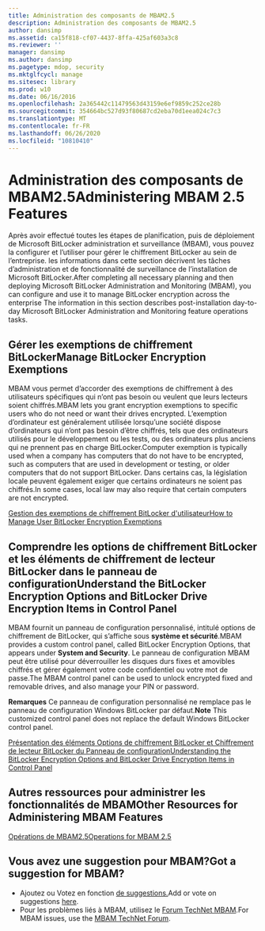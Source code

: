 ```yaml
---
title: Administration des composants de MBAM2.5
description: Administration des composants de MBAM2.5
author: dansimp
ms.assetid: ca15f818-cf07-4437-8ffa-425af603a3c8
ms.reviewer: ''
manager: dansimp
ms.author: dansimp
ms.pagetype: mdop, security
ms.mktglfcycl: manage
ms.sitesec: library
ms.prod: w10
ms.date: 06/16/2016
ms.openlocfilehash: 2a365442c11479563d43159e6ef9859c252ce28b
ms.sourcegitcommit: 354664bc527d93f80687cd2eba70d1eea024c7c3
ms.translationtype: MT
ms.contentlocale: fr-FR
ms.lasthandoff: 06/26/2020
ms.locfileid: "10810410"
---
```

# <span data-ttu-id="f5f8f-103">Administration des composants de MBAM2.5</span><span class="sxs-lookup"><span data-stu-id="f5f8f-103">Administering MBAM 2.5 Features</span></span>


<span data-ttu-id="f5f8f-104">Après avoir effectué toutes les étapes de planification, puis de déploiement de Microsoft BitLocker administration et surveillance (MBAM), vous pouvez la configurer et l’utiliser pour gérer le chiffrement BitLocker au sein de l’entreprise. les informations dans cette section décrivent les tâches d’administration et de fonctionnalité de surveillance de l’installation de Microsoft BitLocker.</span><span class="sxs-lookup"><span data-stu-id="f5f8f-104">After completing all necessary planning and then deploying Microsoft BitLocker Administration and Monitoring (MBAM), you can configure and use it to manage BitLocker encryption across the enterprise The information in this section describes post-installation day-to-day Microsoft BitLocker Administration and Monitoring feature operations tasks.</span></span>

## <span data-ttu-id="f5f8f-105">Gérer les exemptions de chiffrement BitLocker</span><span class="sxs-lookup"><span data-stu-id="f5f8f-105">Manage BitLocker Encryption Exemptions</span></span>


<span data-ttu-id="f5f8f-106">MBAM vous permet d’accorder des exemptions de chiffrement à des utilisateurs spécifiques qui n’ont pas besoin ou veulent que leurs lecteurs soient chiffrés.</span><span class="sxs-lookup"><span data-stu-id="f5f8f-106">MBAM lets you grant encryption exemptions to specific users who do not need or want their drives encrypted.</span></span> <span data-ttu-id="f5f8f-107">L’exemption d’ordinateur est généralement utilisée lorsqu’une société dispose d’ordinateurs qui n’ont pas besoin d’être chiffrés, tels que des ordinateurs utilisés pour le développement ou les tests, ou des ordinateurs plus anciens qui ne prennent pas en charge BitLocker.</span><span class="sxs-lookup"><span data-stu-id="f5f8f-107">Computer exemption is typically used when a company has computers that do not have to be encrypted, such as computers that are used in development or testing, or older computers that do not support BitLocker.</span></span> <span data-ttu-id="f5f8f-108">Dans certains cas, la législation locale peuvent également exiger que certains ordinateurs ne soient pas chiffrés.</span><span class="sxs-lookup"><span data-stu-id="f5f8f-108">In some cases, local law may also require that certain computers are not encrypted.</span></span>

[<span data-ttu-id="f5f8f-109">Gestion des exemptions de chiffrement BitLocker d'utilisateur</span><span class="sxs-lookup"><span data-stu-id="f5f8f-109">How to Manage User BitLocker Encryption Exemptions</span></span>](how-to-manage-user-bitlocker-encryption-exemptions-mbam-25.md)

## <span data-ttu-id="f5f8f-110">Comprendre les options de chiffrement BitLocker et les éléments de chiffrement de lecteur BitLocker dans le panneau de configuration</span><span class="sxs-lookup"><span data-stu-id="f5f8f-110">Understand the BitLocker Encryption Options and BitLocker Drive Encryption Items in Control Panel</span></span>


<span data-ttu-id="f5f8f-111">MBAM fournit un panneau de configuration personnalisé, intitulé options de chiffrement de BitLocker, qui s’affiche sous **système et sécurité**.</span><span class="sxs-lookup"><span data-stu-id="f5f8f-111">MBAM provides a custom control panel, called BitLocker Encryption Options, that appears under **System and Security**.</span></span> <span data-ttu-id="f5f8f-112">Le panneau de configuration MBAM peut être utilisé pour déverrouiller les disques durs fixes et amovibles chiffrés et gérer également votre code confidentiel ou votre mot de passe.</span><span class="sxs-lookup"><span data-stu-id="f5f8f-112">The MBAM control panel can be used to unlock encrypted fixed and removable drives, and also manage your PIN or password.</span></span>

<span data-ttu-id="f5f8f-113">**Remarques**  Ce panneau de configuration personnalisé ne remplace pas le panneau de configuration Windows BitLocker par défaut.</span><span class="sxs-lookup"><span data-stu-id="f5f8f-113">**Note** This customized control panel does not replace the default Windows BitLocker control panel.</span></span>

 

[<span data-ttu-id="f5f8f-114">Présentation des éléments Options de chiffrement BitLocker et Chiffrement de lecteur BitLocker du Panneau de configuration</span><span class="sxs-lookup"><span data-stu-id="f5f8f-114">Understanding the BitLocker Encryption Options and BitLocker Drive Encryption Items in Control Panel</span></span>](understanding-the-bitlocker-encryption-options-and-bitlocker-drive-encryption-items-in-control-panel.md)

## <span data-ttu-id="f5f8f-115">Autres ressources pour administrer les fonctionnalités de MBAM</span><span class="sxs-lookup"><span data-stu-id="f5f8f-115">Other Resources for Administering MBAM Features</span></span>


[<span data-ttu-id="f5f8f-116">Opérations de MBAM2.5</span><span class="sxs-lookup"><span data-stu-id="f5f8f-116">Operations for MBAM 2.5</span></span>](operations-for-mbam-25.md)

## <span data-ttu-id="f5f8f-117">Vous avez une suggestion pour MBAM?</span><span class="sxs-lookup"><span data-stu-id="f5f8f-117">Got a suggestion for MBAM?</span></span>
- <span data-ttu-id="f5f8f-118">Ajoutez ou Votez en fonction [de suggestions.](http://mbam.uservoice.com/forums/268571-microsoft-bitlocker-administration-and-monitoring)</span><span class="sxs-lookup"><span data-stu-id="f5f8f-118">Add or vote on suggestions [here](http://mbam.uservoice.com/forums/268571-microsoft-bitlocker-administration-and-monitoring).</span></span> 
- <span data-ttu-id="f5f8f-119">Pour les problèmes liés à MBAM, utilisez le [Forum TechNet MBAM](https://social.technet.microsoft.com/Forums/home?forum=mdopmbam).</span><span class="sxs-lookup"><span data-stu-id="f5f8f-119">For MBAM issues, use the [MBAM TechNet Forum](https://social.technet.microsoft.com/Forums/home?forum=mdopmbam).</span></span>

 

 





